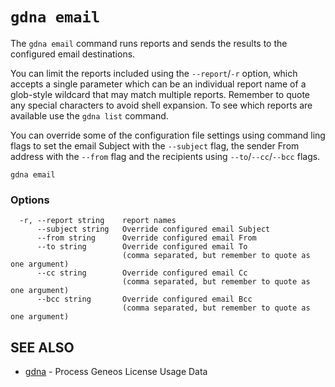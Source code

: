 # `gdna email`

The `gdna email` command runs reports and sends the results to the configured email destinations.

You can limit the reports included using the `--report`/`-r` option, which accepts a single parameter which can be an individual report name of a glob-style wildcard that may match multiple reports. Remember to quote any special characters to avoid shell expansion. To see which reports are available use the `gdna list` command.

You can override some of the configuration file settings using command ling flags to set the email Subject with the `--subject` flag, the sender From address with the `--from` flag and the recipients using `--to`/`--cc`/`--bcc` flags.

```text
gdna email
```

### Options

```text
  -r, --report string    report names
      --subject string   Override configured email Subject
      --from string      Override configured email From
      --to string        Override configured email To
                         (comma separated, but remember to quote as one argument)
      --cc string        Override configured email Cc
                         (comma separated, but remember to quote as one argument)
      --bcc string       Override configured email Bcc
                         (comma separated, but remember to quote as one argument)
```

## SEE ALSO

* [gdna](gdna.md)	 - Process Geneos License Usage Data
